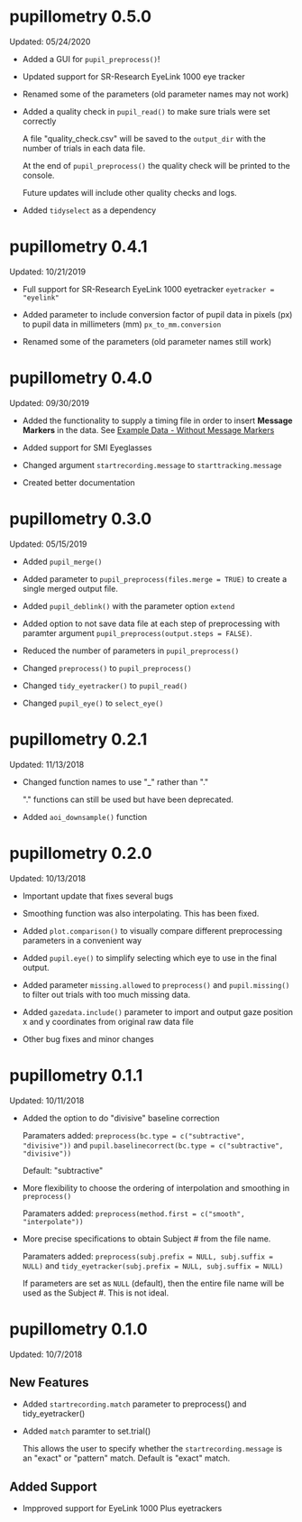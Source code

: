 # pupillometry 0.5.0

Updated: 05/24/2020

* Added a GUI for `pupil_preprocess()`!

* Updated support for SR-Research EyeLink 1000 eye tracker

* Renamed some of the parameters (old parameter names may not work)

* Added a quality check in `pupil_read()` to make sure trials were set correctly

    A file "quality_check.csv" will be saved to the `output_dir` with the number
    of trials in each data file.
    
    At the end of `pupil_preprocess()` the quality check will be printed to
    the console.
    
    Future updates will include other quality checks and logs.

* Added `tidyselect` as a dependency

# pupillometry 0.4.1

Updated: 10/21/2019

* Full support for SR-Research EyeLink 1000 eyetracker `eyetracker = "eyelink"`

* Added parameter to include conversion factor of pupil data in pixels (px) to pupil data in millimeters (mm) `px_to_mm.conversion`

* Renamed some of the parameters (old parameter names still work)

# pupillometry 0.4.0

Updated: 09/30/2019

* Added the functionality to supply a timing file in order to insert **Message Markers** in the data. See [Example Data - Without Message Markers](https://dr-jt.github.io/pupillometry/articles/Example%20Data%20Set%20without%20Message%20Markers.html)

* Added support for SMI Eyeglasses

* Changed argument `startrecording.message` to `starttracking.message`

* Created better documentation


# pupillometry 0.3.0

Updated: 05/15/2019

* Added `pupil_merge()`

* Added parameter to `pupil_preprocess(files.merge = TRUE)` to create a single merged output file.

* Added `pupil_deblink()` with the parameter option `extend`

* Added option to not save data file at each step of preprocessing with paramter argument `pupil_preprocess(output.steps = FALSE)`.

* Reduced the number of parameters in `pupil_preprocess()`

* Changed `preprocess()` to `pupil_preprocess()`

* Changed `tidy_eyetracker()` to `pupil_read()`

* Changed `pupil_eye()` to `select_eye()`

# pupillometry 0.2.1

Updated: 11/13/2018

* Changed function names to use "_" rather than "."

  "." functions can still be used but have been deprecated.
  
* Added `aoi_downsample()` function

# pupillometry 0.2.0

Updated: 10/13/2018

* Important update that fixes several bugs

* Smoothing function was also interpolating. This has been fixed. 

* Added `plot.comparison()` to visually compare different preprocessing parameters in a convenient way

* Added `pupil.eye()` to simplify selecting which eye to use in the final output.

* Added parameter `missing.allowed` to `preprocess()` and `pupil.missing()` to filter out trials with too much missing data.

* Added `gazedata.include()` parameter to import and output gaze position x and y coordinates from original raw data file

* Other bug fixes and minor changes

# pupillometry 0.1.1

Updated: 10/11/2018

* Added the option to do "divisive" baseline correction

    Paramaters added: `preprocess(bc.type = c("subtractive", "divisive"))` and `pupil.baselinecorrect(bc.type = c("subtractive", "divisive"))`
    
    Default: "subtractive"

* More flexibility to choose the ordering of interpolation and smoothing in `preprocess()`

    Paramaters added: `preprocess(method.first = c("smooth", "interpolate"))`
    
* More precise specifications to obtain Subject # from the file name.

    Paramaters added: `preprocess(subj.prefix = NULL, subj.suffix = NULL)` and `tidy_eyetracker(subj.prefix = NULL, subj.suffix = NULL)`
    
    If parameters are set as `NULL` (default), then the entire file name will be used as the Subject #. This is not ideal.


# pupillometry 0.1.0

Updated: 10/7/2018

## New Features

* Added `startrecording.match` parameter to preprocess() and tidy_eyetracker()
* Added `match` paramter to set.trial()

    This allows the user to specify whether the `startrecording.message` is an "exact" or "pattern" match. Default is "exact" match.
    
## Added Support

* Impproved support for EyeLink 1000 Plus eyetrackers
